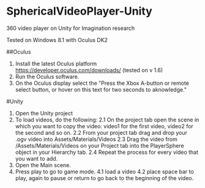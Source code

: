 # SphericalVideoPlayer-Unity
360 video player on Unity for Imagination research

Tested on Windows 8.1 with Oculus DK2

##Oculus
1. Install the latest Oculus platform https://developer.oculus.com/downloads/ (tested on v 1.6)
2. Run the Oculus software.
3. On the Oculus display select the "Press the Xbox A-button or remote select button, or hover on this text for two seconds to aknowledge."

#Unity
1. Open the Unity project
2. To load videos, do the following:
  2.1 On the project tab open the scene in which you want to copy the video: video1 for the first video, video2 for the second and so on. 
  2.2 From your project tab drag and drop your .ogv video into Assets/Materials/Videos
  2.3 Drag the video from /Assets/Materials/Videos on your Project tab into the PlayerSphere object in your Hierarchy tab.
  2.4 Repeat the process for every video that you want to add.
3. Open the Main scene.
4. Press play to go to game mode.
  4.1 load a video
  4.2 place space bar to play, again to pause or return to go back to the beginning of the video.
  
  
  
